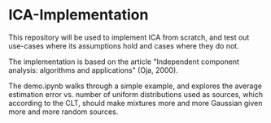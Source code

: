 # ICA-Implementation
This repository will be used to implement ICA from scratch, and test out use-cases where its assumptions hold and cases where they do not.

The implementation is based on the article "Independent component analysis: algorithms and applications" (Oja, 2000).

The demo.ipynb walks through a simple example, and explores the average estimation error vs. number of uniform distributions used as sources, which
according to the CLT, should make mixtures more and more Gaussian given more and more random sources.
